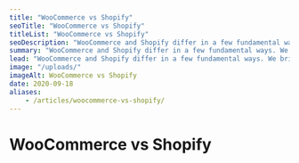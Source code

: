 ```yaml
---
title: "WooCommerce vs Shopify"
seoTitle: "WooCommerce vs Shopify"
titleList: "WooCommerce vs Shopify"
seoDescription: "WooCommerce and Shopify differ in a few fundamental ways. We briefly look at factors that may sway you in one direction or the other."
summary: "WooCommerce and Shopify differ in a few fundamental ways. We briefly look at factors that may sway you in one direction or the other."
lead: "WooCommerce and Shopify differ in a few fundamental ways. We briefly look at factors that may sway you in one direction or the other."
image: "/uploads/"
imageAlt: WooCommerce vs Shopify
date: 2020-09-18
aliases:
    - /articles/woocommerce-vs-shopify/
---
```


# WooCommerce vs Shopify